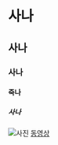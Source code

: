 # 사나
## 사나
### 사나
#### 죽나
##### 사나
![사진](https://www.google.co.kr/url?sa=i&rct=j&q=&esrc=s&source=images&cd=&cad=rja&uact=8&ved=0ahUKEwjy39u2suXOAhWFG5QKHaz5CSwQjRwIBw&url=http%3A%2F%2Finfobigsea.tistory.com%2F92&psig=AFQjCNHzVxKSpYU9qCZuGzGR0iS2V-eYjQ&ust=1472517798512181)
[동영상](https://youtu.be/AccSyKxWidc)
